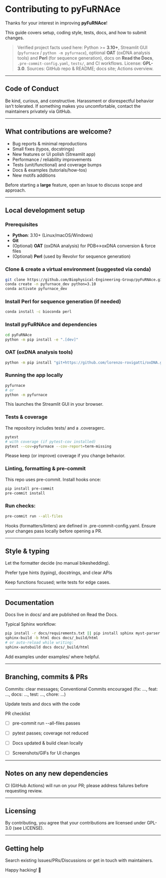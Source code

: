 # Contributing to pyFuRNAce

Thanks for your interest in improving **pyFuRNAce**!

This guide covers setup, coding style, tests, docs, and how to submit changes.

> Verified project facts used here: Python >= **3.10+**, Streamlit GUI (`pyfurnace` / `python -m pyfurnace`), optional **OAT** (oxDNA analysis tools) and **Perl** (for sequence generation), docs on **Read the Docs**, `.pre-commit-config.yaml`, `tests/`, and CI workflows. License: **GPL-3.0**.
> Sources: GitHub repo & README; docs site; Actions overview.

---

## Code of Conduct
Be kind, curious, and constructive. Harassment or disrespectful behavior isn’t tolerated. If something makes you uncomfortable, contact the maintainers privately via GitHub.

---

## What contributions are welcome?
- Bug reports & minimal reproductions
- Small fixes (typos, docstrings)
- New features or UI polish (Streamlit app)
- Performance / reliability improvements
- Tests (unit/functional) and coverage bumps
- Docs & examples (tutorials/how-tos)
- New motifs additions

Before starting a **large** feature, open an Issue to discuss scope and approach.

---

## Local development setup

### Prerequisites
- **Python**: 3.10+ (Linux/macOS/Windows)
- **Git**
- (Optional) **OAT** (oxDNA analysis) for PDB↔oxDNA conversion & force files
- (Optional) **Perl** (used by Revolvr for sequence generation)

### Clone & create a virtual environment (suggested via conda)
```bash
git clone https://github.com/Biophysical-Engineering-Group/pyFuRNAce.git
conda create -n pyfurnace_dev python=3.10
conda activate pyfurnace_dev
```

### Install Perl for sequence generation (if needed)
```bash
conda install -c bioconda perl
```

### Install pyFuRNAce and dependencies
```bash
cd pyFuRNAce
python -m pip install -e ".[dev]"
```

### OAT (oxDNA analysis tools)
```bash
python -m pip install "git+https://github.com/lorenzo-rovigatti/oxDNA.git#subdirectory=analysis"
```


### Running the app locally
```bash
pyfurnace
# or
python -m pyfurnace
```
This launches the Streamlit GUI in your browser.

### Tests & coverage
The repository includes tests/ and a .coveragerc.

```bash
pytest
# with coverage (if pytest-cov installed)
pytest --cov=pyfurnace --cov-report=term-missing
```
Please keep (or improve) coverage if you change behavior.

### Linting, formatting & pre-commit
This repo uses pre-commit. Install hooks once:

```bash
pip install pre-commit
pre-commit install
```

### Run checks:

```bash
pre-commit run --all-files
```
Hooks (formatters/linters) are defined in .pre-commit-config.yaml. Ensure your changes pass locally before opening a PR.

---

## Style & typing

Let the formatter decide (no manual bikeshedding).

Prefer type hints (typing), docstrings, and clear APIs

Keep functions focused; write tests for edge cases.

---

## Documentation

Docs live in docs/ and are published on Read the Docs.

Typical Sphinx workflow:

```bash
pip install -r docs/requirements.txt || pip install sphinx myst-parser sphinx-autobuild
sphinx-build -b html docs docs/_build/html
# or auto-reload while writing:
sphinx-autobuild docs docs/_build/html
```
Add examples under examples/ where helpful.

---

## Branching, commits & PRs

Commits: clear messages; Conventional Commits encouraged (fix: …, feat: …, docs: …, test: …, chore: …)

Update tests and docs with the code

PR checklist

 - [ ] pre-commit run --all-files passes

 - [ ] pytest passes; coverage not reduced

 - [ ] Docs updated & build clean locally

 - [ ] Screenshots/GIFs for UI changes

---

## Notes on any new dependencies

CI (GitHub Actions) will run on your PR; please address failures before requesting review.

---

## Licensing

By contributing, you agree that your contributions are licensed under GPL-3.0 (see LICENSE).

---

## Getting help

Search existing Issues/PRs/Discussions or get in touch with maintainers.

Happy hacking! 🧬
